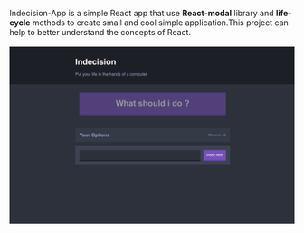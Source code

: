 Indecision-App is a simple React app that use **React-modal** library and **life-cycle** methods to create small and cool simple  application.This project can help to better understand the concepts of React.
<br>
<br>
<img src="https://raw.githubusercontent.com/khashayarsw/Indecision-App/master/screen-shot.png">

